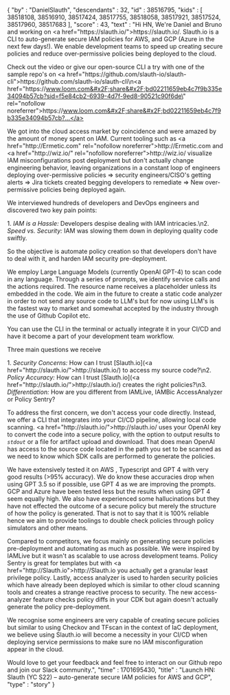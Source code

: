 {
  "by" : "DanielSlauth",
  "descendants" : 32,
  "id" : 38516795,
  "kids" : [ 38518108, 38516910, 38517424, 38517755, 38518058, 38517921, 38517524, 38517960, 38517683 ],
  "score" : 43,
  "text" : "Hi HN, We&#x27;re Daniel and Bruno and working on <a href=\"https:&#x2F;&#x2F;slauth.io&#x2F;\">https:&#x2F;&#x2F;slauth.io&#x2F;</a>. Slauth.io is a CLI to auto-generate secure IAM policies for AWS, and GCP (Azure in the next few days!). We enable development teams to speed up creating secure policies and reduce over-permissive policies being deployed to the cloud.<p>Check out the video or give our open-source CLI a try with one of the sample repo&#x27;s on <a href=\"https:&#x2F;&#x2F;github.com&#x2F;slauth-io&#x2F;slauth-cli\">https:&#x2F;&#x2F;github.com&#x2F;slauth-io&#x2F;slauth-cli</a>\n<a href=\"https:&#x2F;&#x2F;www.loom.com&#x2F;share&#x2F;bd02211659eb4c7f9b335e34094b57cb?sid=f5e84cb2-6939-4d7f-9ed8-90521c90f6de\" rel=\"nofollow noreferrer\">https:&#x2F;&#x2F;www.loom.com&#x2F;share&#x2F;bd02211659eb4c7f9b335e34094b57cb?...</a><p>We got into the cloud access market by coincidence and were amazed by the amount of money spent on IAM. Current tooling such as <a href=\"http:&#x2F;&#x2F;Ermetic.com\" rel=\"nofollow noreferrer\">http:&#x2F;&#x2F;Ermetic.com</a> and <a href=\"http:&#x2F;&#x2F;wiz.io&#x2F;\" rel=\"nofollow noreferrer\">http:&#x2F;&#x2F;wiz.io&#x2F;</a> visualize IAM misconfigurations post deployment but don&#x27;t actually change engineering behavior, leaving organizations in a constant loop of engineers deploying over-permissive policies ⇒ security engineers&#x2F;CISO&#x27;s getting alerts ⇒ Jira tickets created begging developers to remediate ⇒ New over-permissive policies being deployed again.<p>We interviewed hundreds of developers and DevOps engineers and discovered two key pain points:<p>1. *IAM is a Hassle:* Developers despise dealing with IAM intricacies.\n2. *Speed vs. Security:* IAM was slowing them down in deploying quality code swiftly.<p>So the objective is automate policy creation so that developers don&#x27;t have to deal with it, and harden IAM security pre-deployment.<p>We employ Large Language Models (currently OpenAI GPT-4) to scan code in any language. Through a series of prompts, we identify service calls and the actions required. The resource name receives a placeholder unless its embedded in the code. We aim in the future to create a static code analyzer in order to not send any source code to LLM&#x27;s but for now using LLM&#x27;s is the fastest way to market and somewhat accepted by the industry through the use of Github Copilot etc.<p>You can use the CLI in the terminal or actually integrate it in your CI&#x2F;CD and have it become a part of your development team workflow.<p>Three main questions we receive<p>1. *Security Concerns:* How can I trust [Slauth.io](<a href=\"http:&#x2F;&#x2F;slauth.io&#x2F;\">http:&#x2F;&#x2F;slauth.io&#x2F;</a>) to access my source code?\n2. *Policy Accuracy:* How can I trust [Slauth.io](<a href=\"http:&#x2F;&#x2F;slauth.io&#x2F;\">http:&#x2F;&#x2F;slauth.io&#x2F;</a>) creates the right policies?\n3. *Differentiation:* How are you different from IAMLive, IAMBic AccessAnalyzer or Policy Sentry?<p>To address the first concern, we don&#x27;t access your code directly. Instead, we offer a CLI that integrates into your CI&#x2F;CD pipeline, allowing local code scanning. <a href=\"http:&#x2F;&#x2F;slauth.io&#x2F;\">http:&#x2F;&#x2F;slauth.io&#x2F;</a> uses your OpenAI key to convert the code into a secure policy, with the option to output results to *`stdout`* or a file for artifact upload and download. That does mean OpenAI has access to the source code located in the path you set to be scanned as we need to know which SDK calls are performed to generate the policies.<p>We have extensively tested it on AWS , Typescript and GPT 4 with very good results (&gt;95% accuracy). We do know these accuracies drop when using GPT 3.5 so if possible, use GPT 4 as we are improving the prompts. GCP and Azure have been tested less but the results when using GPT 4 seem equally high. We also have experienced some hallucinations but they have not effected the outcome of a secure policy but merely the structure of how the policy is generated. That is not to say that it is 100% reliable hence we aim to provide toolings to double check policies through policy simulators and other means.<p>Compared to competitors, we focus mainly on generating secure policies pre-deployment and automating as much as possible. We were inspired by IAMLive but it wasn&#x27;t as scalable to use across development teams. Policy Sentry is great for templates but with <a href=\"http:&#x2F;&#x2F;Slauth.io\">http:&#x2F;&#x2F;Slauth.io</a> you actually get a granular least privilege policy. Lastly, access analyzer is used to harden security policies which have already been deployed which is similar to other cloud scanning tools and creates a strange reactive process to security. The new access-analyzer feature checks policy diffs in your CDK but again doesn&#x27;t actually generate the policy pre-deployment.<p>We recognise some engineers are very capable of creating secure policies but similar to using Checkov and TFscan in the context of IaC deployment, we believe using Slauth.io will become a necessity in your CI&#x2F;CD when deploying service permissions to make sure no IAM misconfiguration appear in the cloud.<p>Would love to get your feedback and feel free to interact on our Github repo and join our Slack community.",
  "time" : 1701695430,
  "title" : "Launch HN: Slauth (YC S22) – auto-generate secure IAM policies for AWS and GCP",
  "type" : "story"
}
